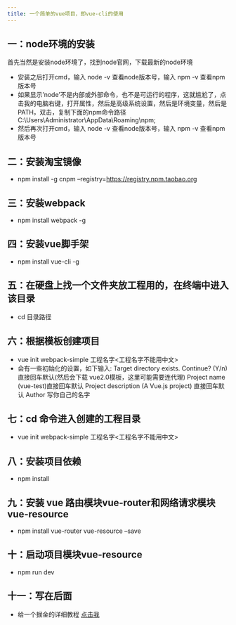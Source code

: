 ```yaml
---
title: 一个简单的vue项目，即vue-cli的使用
---
```

## 一：node环境的安装

首先当然是安装node环境了，找到node官网，下载最新的node环境

* 安装之后打开cmd，输入 node -v 查看node版本号，输入 npm -v 查看npm版本号
* 如果显示’node’不是内部或外部命令，也不是可运行的程序，这就尴尬了，点击我的电脑右键，打开属性，然后是高级系统设置，然后是环境变量，然后是PATH，双击，复制下面的npm命令路径
C:\Users\Administrator\AppData\Roaming\npm;
* 然后再次打开cmd，输入 node -v 查看node版本号，输入 npm -v 查看npm版本号

## 二：安装淘宝镜像

* npm install -g cnpm –registry=https://registry.npm.taobao.org

## 三：安装webpack

* npm install webpack -g

## 四：安装vue脚手架

* npm install vue-cli -g

## 五：在硬盘上找一个文件夹放工程用的，在终端中进入该目录

* cd 目录路径

## 六：根据模板创建项目

* vue init webpack-simple 工程名字<工程名字不能用中文>
* 会有一些初始化的设置，如下输入:
Target directory exists. Continue? (Y/n)直接回车默认(然后会下载 vue2.0模板，这里可能需要连代理)
Project name (vue-test)直接回车默认
Project description (A Vue.js project) 直接回车默认
Author 写你自己的名字

## 七：cd 命令进入创建的工程目录

* vue init webpack-simple 工程名字<工程名字不能用中文>

## 八：安装项目依赖

* npm install

## 九：安装 vue 路由模块vue-router和网络请求模块vue-resource

* npm install vue-router vue-resource –save

## 十：启动项目模块vue-resource

* npm run dev

## 十一：写在后面

* 给一个掘金的详细教程
[点击我](https://aotu.io/notes/2016/10/13/vue2/?o2src=juejin&o2layout=compat)
